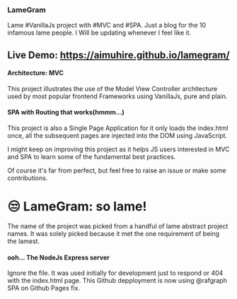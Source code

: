 ### LameGram

Lame #VanillaJs project with #MVC and #SPA. Just a blog for the 10 infamous lame people. I Will be updating whenever I feel like it.

## Live Demo: https://aimuhire.github.io/lamegram/ 

#### Architecture: MVC

This project illustrates the use of the Model View Controller architecture used by most popular frontend Frameworks using VanillaJs, pure and plain.

#### SPA with Routing that works(hmmm...)

This project is also a Single Page Application for it only loads the index.html once, all the subsequent pages are injected into the DOM using JavaScript.


I might keep on improving this project as it helps JS users interested in MVC and SPA to learn some of the fundamental best practices.

Of course it's far from perfect, but feel free to raise an issue or make some contributions.



# 😒 LameGram: so lame!
The name of the project was picked from a handful of lame abstract project names. It was solely picked because it met the one requirement of being the lamest.

#### ooh... The NodeJs Express server
Ignore the file. It was used initially for development just to respond or 404 with the index.html page.
This Github depployment is now using @rafgraph SPA on Github Pages fix.